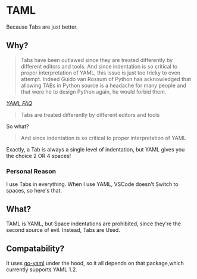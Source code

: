 # TAML
Because Tabs are just better.

## Why?

>Tabs have been outlawed since they are treated differently by different editors and tools. And since indentation is so critical to proper interpretation of YAML, this issue is just too tricky to even attempt. Indeed Guido van Rossum of Python has acknowledged that allowing TABs in Python source is a headache for many people and that were he to design Python again, he would forbid them.

*[YAML FAQ](https://yaml.org/faq.html)*

> Tabs are treated differently by different editors and tools

So what?

> And since indentation is so critical to proper interpretation of YAML

Exactly, a Tab is always a single level of indentation, but YAML gives you the choice 2 OR 4 spaces!

### Personal Reason

I use Tabs in everything. When I use YAML, VSCode doesn't Switch to spaces, so here's that.

## What?

TAML is YAML, but Space indentations are prohibited, since they're the second source of evil. Instead, Tabs are Used.

## Compatability?
It uses [go-yaml](https://github.com/go-yaml/yaml) under the hood, so it all depends on that package,which currently supports YAML 1.2.

